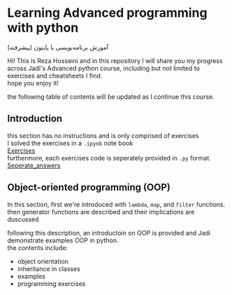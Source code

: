 # Learning Advanced programming with python
آموزش برنامه‌نویسی با پایتون (پیشرفته)

Hi!
This is Reza Hosseini and in this repository I will share you my progress across Jadi's Advanced python course, including but not limited to exercises and cheatsheets I find. \
hope you enjoy it!

the following table of contents will be updated as I continue this course.

## Introduction
this section has no instructions and is only comprised of exercises \
I solved the exercises in a `.ipynb` note book \
[Exercises](/Chapter01-Intro/Exercises.ipynb) \
furthermore, each exercises code is seperately provided in `.py` format. \
[Seperate_answers](/Chapter01-Intro/py%20files)

## Object-oriented programming (OOP)
In this section, first we're introduced with `lambda`, `map`, and `filter` functions.\
then generator functions are described and their implications are duscussed

following this description, an introductoin on OOP is provided and Jadi demonstrate examples OOP in python. \
the contents include:
- object orientation
- inheritance in classes
- examples
- programming exercises
